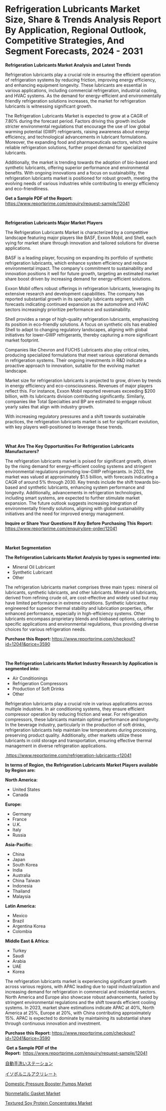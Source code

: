 <p><h1>Refrigeration Lubricants Market Size, Share & Trends Analysis Report By Application, Regional Outlook, Competitive Strategies, And Segment Forecasts, 2024 - 2031</h1></p><p><strong>Refrigeration Lubricants Market Analysis and Latest Trends</strong></p>
<p><p>Refrigeration lubricants play a crucial role in ensuring the efficient operation of refrigeration systems by reducing friction, improving energy efficiency, and enhancing equipment longevity. These lubricants are essential in various applications, including commercial refrigeration, industrial cooling, and HVAC systems. As the demand for energy-efficient and environmentally friendly refrigeration solutions increases, the market for refrigeration lubricants is witnessing significant growth.</p><p>The Refrigeration Lubricants Market is expected to grow at a CAGR of 7.80% during the forecast period. Factors driving this growth include stricter environmental regulations that encourage the use of low global warming potential (GWP) refrigerants, raising awareness about energy efficiency, and technological advancements in lubricant formulations. Moreover, the expanding food and pharmaceuticals sectors, which require reliable refrigeration solutions, further propel demand for specialized lubricants.</p><p>Additionally, the market is trending towards the adoption of bio-based and synthetic lubricants, offering superior performance and environmental benefits. With ongoing innovations and a focus on sustainability, the refrigeration lubricants market is positioned for robust growth, meeting the evolving needs of various industries while contributing to energy efficiency and eco-friendliness.</p></p>
<p><strong>Get a Sample PDF of the Report:&nbsp;</strong> <a href="https://www.reportprime.com/enquiry/request-sample/12041">https://www.reportprime.com/enquiry/request-sample/12041</a></p>
<p>&nbsp;</p>
<p><strong>Refrigeration Lubricants Major Market Players</strong></p>
<p><p>The Refrigeration Lubricants Market is characterized by a competitive landscape featuring major players like BASF, Exxon Mobil, and Shell, each vying for market share through innovation and tailored solutions for diverse applications.</p><p>BASF is a leading player, focusing on expanding its portfolio of synthetic refrigeration lubricants, which enhance system efficiency and reduce environmental impact. The company's commitment to sustainability and innovation positions it well for future growth, targeting an estimated market share boost driven by increasing demand for energy-efficient solutions.</p><p>Exxon Mobil offers robust offerings in refrigeration lubricants, leveraging its extensive research and development capabilities. The company has reported substantial growth in its specialty lubricants segment, with forecasts indicating continued expansion as the automotive and HVAC sectors increasingly prioritize performance and sustainability.</p><p>Shell provides a range of high-quality refrigeration lubricants, emphasizing its position in eco-friendly solutions. A focus on synthetic oils has enabled Shell to adapt to changing regulatory landscapes, aligning with global initiatives for lower-GWP refrigerants, thereby capturing a more significant market footprint.</p><p>Companies like Chevron and FUCHS Lubricants also play critical roles, producing specialized formulations that meet various operational demands in refrigeration systems. Their ongoing investments in R&D indicate a proactive approach to innovation, suitable for the evolving market landscape.</p><p>Market size for refrigeration lubricants is projected to grow, driven by trends in energy efficiency and eco-consciousness. Revenues of major players reflect this. For instance, Exxon Mobil reported revenues exceeding $200 billion, with its lubricants division contributing significantly. Similarly, companies like Total Specialties and BP are estimated to engage robust yearly sales that align with industry growth.</p><p>With increasing regulatory pressures and a shift towards sustainable practices, the refrigeration lubricants market is set for significant evolution, with key players well-positioned to leverage these trends.</p></p>
<p>&nbsp;</p>
<p><strong>What Are The Key Opportunities For Refrigeration Lubricants Manufacturers?</strong></p>
<p><p>The refrigeration lubricants market is poised for significant growth, driven by the rising demand for energy-efficient cooling systems and stringent environmental regulations promoting low-GWP refrigerants. In 2023, the market was valued at approximately $1.5 billion, with forecasts indicating a CAGR of around 5% through 2030. Key trends include the shift towards bio-based and synthetic lubricants, enhancing system performance and longevity. Additionally, advancements in refrigeration technologies, including smart systems, are expected to further stimulate market expansion. The future outlook suggests increasing integration of environmentally friendly solutions, aligning with global sustainability initiatives and the need for improved energy management.</p></p>
<p><strong>Inquire or Share Your Questions If Any Before Purchasing This Report:</strong> <a href="https://www.reportprime.com/enquiry/pre-order/12041">https://www.reportprime.com/enquiry/pre-order/12041</a></p>
<p>&nbsp;</p>
<p><strong>Market Segmentation</strong></p>
<p><strong>The Refrigeration Lubricants Market Analysis by types is segmented into:</strong></p>
<p><ul><li>Mineral Oil Lubricant</li><li>Synthetic Lubricant</li><li>Other</li></ul></p>
<p><p>The refrigeration lubricants market comprises three main types: mineral oil lubricants, synthetic lubricants, and other lubricants. Mineral oil lubricants, derived from refining crude oil, are cost-effective and widely used but may have limited performance in extreme conditions. Synthetic lubricants, engineered for superior thermal stability and lubrication properties, offer enhanced performance, especially in high-efficiency systems. Other lubricants encompass proprietary blends and biobased options, catering to specific applications and environmental regulations, thus providing diverse choices for various refrigeration needs.</p></p>
<p><strong>Purchase this Report:&nbsp;</strong><a href="https://www.reportprime.com/checkout?id=12041&price=3590">https://www.reportprime.com/checkout?id=12041&price=3590</a></p>
<p>&nbsp;</p>
<p><strong>The Refrigeration Lubricants Market Industry Research by Application is segmented into:</strong></p>
<p><ul><li>Air Conditionings</li><li>Refrigeration Compressors</li><li>Production of Soft Drinks</li><li>Other</li></ul></p>
<p><p>Refrigeration lubricants play a crucial role in various applications across multiple industries. In air conditioning systems, they ensure efficient compressor operation by reducing friction and wear. For refrigeration compressors, these lubricants maintain optimal performance and longevity. In the beverage industry, particularly in the production of soft drinks, refrigeration lubricants help maintain low temperatures during processing, preserving product quality. Additionally, other markets utilize these lubricants in cold storage and transportation, ensuring effective thermal management in diverse refrigeration applications.</p></p>
<p><a href="https://www.reportprime.com/refrigeration-lubricants-r12041">&nbsp;https://www.reportprime.com/refrigeration-lubricants-r12041</a></p>
<p><strong>In terms of Region, the Refrigeration Lubricants Market Players available by Region are:</strong></p>
<p>
    <p> <strong> North America: </strong>
        <ul>
            <li>United States</li>
            <li>Canada</li>
        </ul>
        </p> 
    <p> <strong> Europe: </strong>
        <ul>
            <li>Germany</li>
            <li>France</li>
            <li>U.K.</li>
            <li>Italy</li>
            <li>Russia</li>
        </ul>
        </p> 
    <p> <strong> Asia-Pacific: </strong>
        <ul>
            <li>China</li>
            <li>Japan</li>
            <li>South Korea</li>
            <li>India</li>
            <li>Australia</li>
            <li>China Taiwan</li>
            <li>Indonesia</li>
            <li>Thailand</li>
            <li>Malaysia</li>
        </ul>
        </p> 
    <p> <strong> Latin America: </strong>
        <ul>
            <li>Mexico</li>
            <li>Brazil</li>
            <li>Argentina Korea</li>
            <li>Colombia</li>
        </ul>
        </p> 
    <p> <strong> Middle East & Africa: </strong>
        <ul>
            <li>Turkey</li>
            <li>Saudi</li>
            <li>Arabia</li>
            <li>UAE</li>
            <li>Korea</li>
        </ul>
    </p>
    </p>
<p><p>The refrigeration lubricants market is experiencing significant growth across various regions, with APAC leading due to rapid industrialization and increasing demand for refrigeration in commercial and residential sectors. North America and Europe also showcase robust advancements, fueled by stringent environmental regulations and the shift towards efficient cooling systems. In 2023, market share estimations indicate APAC at 40%, North America at 25%, Europe at 20%, with China contributing approximately 15%. APAC is expected to dominate by maintaining its substantial share through continuous innovation and investment.</p></p>
<p><strong>Purchase this Report: </strong><a href="https://www.reportprime.com/checkout?id=12041&price=3590">https://www.reportprime.com/checkout?id=12041&price=3590</a></p>
<p>&nbsp;<strong>Get a Sample PDF of the Report:&nbsp;&nbsp;</strong><a href="https://www.reportprime.com/enquiry/request-sample/12041">https://www.reportprime.com/enquiry/request-sample/12041</a></p>
<p><strong></strong></p>
<p><p><a href="https://medium.com/@lavonnedefsmc/%E8%87%AA%E5%8B%95%E6%B4%97%E6%B5%84%E3%82%B9%E3%83%86%E3%83%BC%E3%82%B7%E3%83%A7%E3%83%B3%E5%B8%82%E5%A0%B4-2024%E5%B9%B4%E3%81%8B%E3%82%892031%E5%B9%B4%E3%81%BE%E3%81%A7%E3%81%AE%E6%A5%AD%E7%95%8C%E5%8B%95%E5%90%91%E3%81%A8%E4%BA%88%E6%B8%AC-4ec8059062d2">自動手洗いステーション</a></p><p><a href="https://github.com/mohamedbakry57/Market-Research-Report-List-6/blob/main/6379162300.md">イソボルニルアクリレート</a></p><p><a href="https://medium.com/@henrykihn1922/an-in-depth-analysis-of-the-global-domestic-pressure-booster-pumps-market-scope-and-its-rapid-2eeedcbd154c">Domestic Pressure Booster Pumps Market</a></p><p><a href="https://issuu.com/reportprime-2/docs/nonmetallic-gasket-market-size-2030_841dcc5ccd7a1a">Nonmetallic Gasket Market</a></p><p><a href="https://issuu.com/reportprime-2/docs/textured-soy-protein-concentrates-m_296869c270cd66">Textured Soy Protein Concentrates Market</a></p></p>